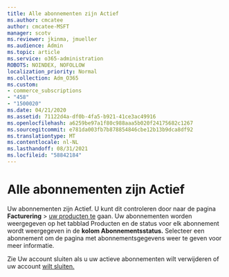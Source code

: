 ```yaml
---
title: Alle abonnementen zijn Actief
ms.author: cmcatee
author: cmcatee-MSFT
manager: scotv
ms.reviewer: jkinma, jmueller
ms.audience: Admin
ms.topic: article
ms.service: o365-administration
ROBOTS: NOINDEX, NOFOLLOW
localization_priority: Normal
ms.collection: Adm_O365
ms.custom:
- commerce_subscriptions
- "458"
- "1500020"
ms.date: 04/21/2020
ms.assetid: 71122d4a-df0b-4fa5-b921-41ce3ac49916
ms.openlocfilehash: a6259be97a1f80c988aaa5b020f24175682c1267
ms.sourcegitcommit: e781da003fb7b878854846cbe12b13b9dca8df92
ms.translationtype: MT
ms.contentlocale: nl-NL
ms.lasthandoff: 08/31/2021
ms.locfileid: "58842184"
---
```

# <a name="all-subscriptions-are-active"></a>Alle abonnementen zijn Actief

Uw abonnementen zijn Actief. U kunt dit controleren door naar de pagina **Facturering** \> [uw producten te](https://go.microsoft.com/fwlink/p/?linkid=842054) gaan. Uw abonnementen worden weergegeven  op het tabblad Producten en de status voor elk abonnement wordt weergegeven in de **kolom Abonnementsstatus.** Selecteer een abonnement om de pagina met abonnementsgegevens weer te geven voor meer informatie.
  
Zie Uw account sluiten als u uw actieve abonnementen wilt verwijderen of uw account [wilt sluiten.](https://docs.microsoft.com/microsoft-365/commerce/close-your-account?view=o365-worldwide)
